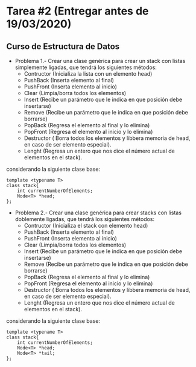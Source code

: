 # Tarea \#2 (Entregar antes de 19/03/2020)
## Curso de Estructura de Datos

- Problema 1.- Crear una clase gen&eacute;rica para crear un stack con listas simplemente ligadas, que tendr&aacute; los siguientes m&eacute;todos:
    - Contructor (Inicializa la lista con un elemento head)
    - PushBack (Inserta elemento al final)
    - PushFront (Inserta elemento al inicio)
    - Clear (Limpia/borra todos los elementos)
    - Insert (Recibe un par&aacute;metro que le indica en que posici&oacute;n debe insertarse)
    - Remove (Recibe un par&aacute;metro que le indica en que posici&oacute;n debe borrarse)
    - PopBack (Regresa el elemento al final y lo elimina)
    - PopFront (Regresa el elemento al inicio y lo elimina)
    - Destructor ( Borra todos los elementos y libbera memoria de head, en caso de ser elemento especial).
    - Lenght (Regresa un entero que nos dice el n&uacute;mero actual de elementos en el stack).

considerando la siguiente clase base:
```
template <typename T>
class stack{
    int currentNumberOfElements;
    Node<T> *head;
};
```
- Problema 2.- Crear una clase gen&eacute;rica para crear stacks con listas doblemente ligadas, que tendr&aacute; los siguientes m&eacute;todos:
    - Contructor (Inicializa el stack con elemento head)
    - PushBack (Inserta elemento al final)
    - PushFront (Inserta elemento al inicio)
    - Clear (Limpia/borra todos los elementos)
    - Insert (Recibe un par&aacute;metro que le indica en que posici&oacute;n debe insertarse)
    - Remove (Recibe un par&aacute;metro que le indica en que posici&oacute;n debe borrarse)
    - PopBack (Regresa el elemento al final y lo elimina)
    - PopFront (Regresa el elemento al inicio y lo elimina)
    - Destructor ( Borra todos los elementos y libbera memoria de head, en caso de ser elemento especial).
    - Lenght (Regresa un entero que nos dice el n&uacute;mero actual de elementos en el stack).

considerando la siguiente clase base:
```
template <typename T>
class stack{
    int currentNumberOfElements;
    Node<T> *head;
    Node<T> *tail;
};
```